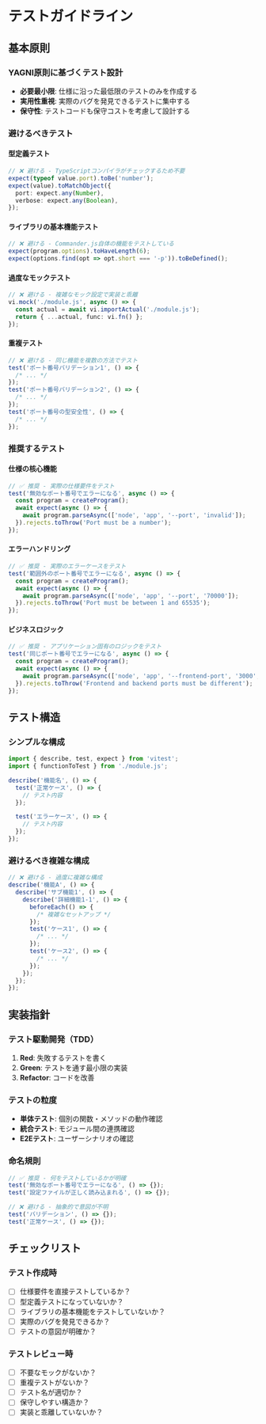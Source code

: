 # テストガイドライン

## 基本原則

### YAGNI原則に基づくテスト設計

- **必要最小限**: 仕様に沿った最低限のテストのみを作成する
- **実用性重視**: 実際のバグを発見できるテストに集中する
- **保守性**: テストコードも保守コストを考慮して設計する

### 避けるべきテスト

#### 型定義テスト

```typescript
// ❌ 避ける - TypeScriptコンパイラがチェックするため不要
expect(typeof value.port).toBe('number');
expect(value).toMatchObject({
  port: expect.any(Number),
  verbose: expect.any(Boolean),
});
```

#### ライブラリの基本機能テスト

```typescript
// ❌ 避ける - Commander.js自体の機能をテストしている
expect(program.options).toHaveLength(6);
expect(options.find(opt => opt.short === '-p')).toBeDefined();
```

#### 過度なモックテスト

```typescript
// ❌ 避ける - 複雑なモック設定で実装と乖離
vi.mock('./module.js', async () => {
  const actual = await vi.importActual('./module.js');
  return { ...actual, func: vi.fn() };
});
```

#### 重複テスト

```typescript
// ❌ 避ける - 同じ機能を複数の方法でテスト
test('ポート番号バリデーション1', () => {
  /* ... */
});
test('ポート番号バリデーション2', () => {
  /* ... */
});
test('ポート番号の型安全性', () => {
  /* ... */
});
```

### 推奨するテスト

#### 仕様の核心機能

```typescript
// ✅ 推奨 - 実際の仕様要件をテスト
test('無効なポート番号でエラーになる', async () => {
  const program = createProgram();
  await expect(async () => {
    await program.parseAsync(['node', 'app', '--port', 'invalid']);
  }).rejects.toThrow('Port must be a number');
});
```

#### エラーハンドリング

```typescript
// ✅ 推奨 - 実際のエラーケースをテスト
test('範囲外のポート番号でエラーになる', async () => {
  const program = createProgram();
  await expect(async () => {
    await program.parseAsync(['node', 'app', '--port', '70000']);
  }).rejects.toThrow('Port must be between 1 and 65535');
});
```

#### ビジネスロジック

```typescript
// ✅ 推奨 - アプリケーション固有のロジックをテスト
test('同じポート番号でエラーになる', async () => {
  const program = createProgram();
  await expect(async () => {
    await program.parseAsync(['node', 'app', '--frontend-port', '3000', '--backend-port', '3000']);
  }).rejects.toThrow('Frontend and backend ports must be different');
});
```

## テスト構造

### シンプルな構成

```typescript
import { describe, test, expect } from 'vitest';
import { functionToTest } from './module.js';

describe('機能名', () => {
  test('正常ケース', () => {
    // テスト内容
  });

  test('エラーケース', () => {
    // テスト内容
  });
});
```

### 避けるべき複雑な構成

```typescript
// ❌ 避ける - 過度に複雑な構成
describe('機能A', () => {
  describe('サブ機能1', () => {
    describe('詳細機能1-1', () => {
      beforeEach(() => {
        /* 複雑なセットアップ */
      });
      test('ケース1', () => {
        /* ... */
      });
      test('ケース2', () => {
        /* ... */
      });
    });
  });
});
```

## 実装指針

### テスト駆動開発（TDD）

1. **Red**: 失敗するテストを書く
2. **Green**: テストを通す最小限の実装
3. **Refactor**: コードを改善

### テストの粒度

- **単体テスト**: 個別の関数・メソッドの動作確認
- **統合テスト**: モジュール間の連携確認
- **E2Eテスト**: ユーザーシナリオの確認

### 命名規則

```typescript
// ✅ 推奨 - 何をテストしているかが明確
test('無効なポート番号でエラーになる', () => {});
test('設定ファイルが正しく読み込まれる', () => {});

// ❌ 避ける - 抽象的で意図が不明
test('バリデーション', () => {});
test('正常ケース', () => {});
```

## チェックリスト

### テスト作成時

- [ ] 仕様要件を直接テストしているか？
- [ ] 型定義テストになっていないか？
- [ ] ライブラリの基本機能をテストしていないか？
- [ ] 実際のバグを発見できるか？
- [ ] テストの意図が明確か？

### テストレビュー時

- [ ] 不要なモックがないか？
- [ ] 重複テストがないか？
- [ ] テスト名が適切か？
- [ ] 保守しやすい構造か？
- [ ] 実装と乖離していないか？

